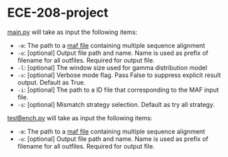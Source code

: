 # ECE-208-project

[main.py](main.py) will take as input the following items:
* `-m`: The path to a [maf file](https://genome.ucsc.edu/FAQ/FAQformat.html#format5) containing multiple sequence alignment
* `-o`: [optional] Output file path and name. Name is used as prefix of filename for all outfiles. Required for output file.
* `-l`: [optional] The window size used for gamma distribution model
* `-v`: [optional] Verbose mode flag. Pass False to suppress explicit result output. Default as True.
* `-i`: [optional] The path to a ID file that corresponding to the MAF input file.
* `-s`: [optional] Mismatch strategy selection. Default as try all strategy.

[testBench.py](testBench.py) will take as input the following items:
* `-m`: The path to a [maf file](https://genome.ucsc.edu/FAQ/FAQformat.html#format5) containing multiple sequence alignment
* `-o`: [optional] Output file path and name. Name is used as prefix of filename for all outfiles. Required for output file.

